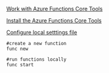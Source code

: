 [Work with Azure Functions Core Tools](https://docs.microsoft.com/en-us/azure/azure-functions/functions-run-local#v2)  

[Install the Azure Functions Core Tools](https://docs.microsoft.com/en-us/azure/azure-functions/functions-run-local#install-the-azure-functions-core-tools)  

[Configure local setttings file](https://docs.microsoft.com/en-us/azure/azure-functions/functions-run-local#local-settings-file)  

```
#create a new function
func new

#run functions locally
func start 
```
